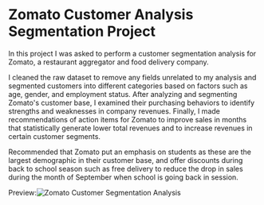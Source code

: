 
# Zomato Customer Analysis Segmentation Project

In this project I was asked to perform a customer segmentation analysis for Zomato, a restaurant aggregator and food delivery company. 

I cleaned the raw dataset to remove any fields unrelated to my analysis and segmented customers into different categories based on factors such as age, gender, and employment status. After analyzing and segmenting Zomato's customer base, I examined their purchasing behaviors to identify strengths and weaknesses in company revenues. Finally, I made recommendations of action items for Zomato to improve sales in months that statistically generate lower total revenues and to increase revenues in certain customer segments. 

Recommended that Zomato put an emphasis on students as these are the largest demographic in their customer base, and offer discounts during back to school season such as free delivery to reduce the drop in sales during the month of September when school is going back in session.

Preview:![Zomato Customer Segmentation Analysis](https://github.com/user-attachments/assets/0835a906-4c7e-4fb5-b261-0cf9c197851e)

